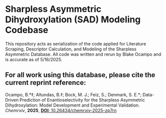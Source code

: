# Sharpless Asymmetric Dihydroxylation (SAD) Modeling Codebase
This repository acts as serialization of the code applied for Literature Scraping, Descriptor Calculation, and Modeling of the Sharpless Asymmetric Database.
All code was written and rerun by Blake Ocampo and is accurate as of 5/16/2025.

## For all work using this database, please cite the current reprint reference:
Ocampo, B.\*‡; Altundas, B.‡; Bock, M. J.; Feiz, S.; Denmark, S. E.\*; Data-Driven Prediction of Enantioselectivity for the Sharpless Asymmetric Dihydroxylation: Model Development and Experimental Validation. *Chemrxiv*, **2025**, [**DOI**: 10.26434/chemrxiv-2025-zp7rn](https://chemrxiv.org/engage/chemrxiv/article-details/6807d32550018ac7c5a6a893)